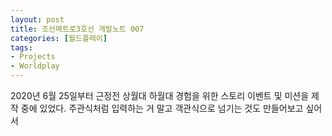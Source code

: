 ```yaml
---
layout: post
title: 조선메트로3호선 개발노트 007
categories: [월드플레이]
tags: 
- Projects
- Worldplay
---
```


2020년 6월 25일부터 근정전 상월대 하월대 경험을 위한 스토리 이벤트 및 미션을 제작 중에 있었다. 주관식처럼 입력하는 거 말고 객관식으로 넘기는 것도 만들어보고 싶어서
